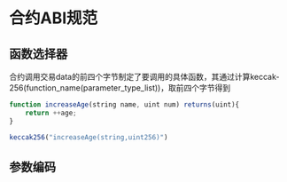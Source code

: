 # 合约ABI规范

## 函数选择器

合约调用交易data的前四个字节制定了要调用的具体函数，其通过计算keccak-256(function_name(parameter_type_list))，取前四个字节得到

```js
function increaseAge(string name, uint num) returns(uint){
    return ++age;
}

keccak256("increaseAge(string,uint256)")
```

## 参数编码



